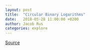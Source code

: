 ```yaml
---
layout: post
title:  "Circular Binary Logarithms"
date:   2018-05-28 11:00:00 +0200
author: Jacob Rus
categories: explore
---
```


<div id="visual"></div>

<script type="module">

  // NOTEBOOK CONFIGURATION
  import notebook from "https://api.observablehq.com/d/2b9357e36a084b6b.js?key=1e70c6eed12d8efa";

  const target = document.querySelector("#visual");
  const renders = {
    thing_of_beauty: "div",
  };


  // BOILERPLATE
  import {Inspector, Runtime} from "https://unpkg.com/@observablehq/notebook-runtime@1.2.0?module";
  for (let i in renders) {
    let s = renders[i], a = s.match(/^\w+/);
    if (a) {
      renders[i] = document.createElement(a[0]);
      target.appendChild(renders[i]);
      if (a = s.match(/\.(\w+)$/))
        renders[i].className = a[1]; 
    }
    else
      renders[i] = document.querySelector(renders[i]);
  }
  Runtime.load(notebook, (variable) => {
    if (renders[variable.name]) {
      return new Inspector(renders[variable.name]);
    } else {
      // return true; // uncomment to run hidden cells
    }
  });
</script>


<style>
/* https://css-tricks.com/full-width-containers-limited-width-parents/ */
.fullwidth {
  width: 100vw;
  position: relative;
  left: 50%;
  right: 50%;
  margin-left: -50vw;
  margin-right: -50vw;
}
#display { min-height: 40vw }

.code {
	background: #eee;
	padding: 1em;
	font-family: monospace;
	white-space: pre;
}
</style>


[Source](https://beta.observablehq.com/@jrus/circular-binary-logarithms)